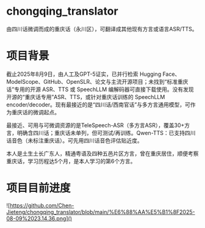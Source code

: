 # chongqing_translator
由四川话微调而成的重庆话（永川区），可翻译成其他现有方言或语言ASR/TTS。

# 项目背景
截止2025年8月9日，由人工及GPT-5证实，已并行检索 Hugging Face、ModelScope、GitHub、OpenSLR、论文与主流开源项目；未找到“标准重庆话”专用的开源 ASR、TTS 或 SpeechLLM 编解码器可直接下载使用。没有发现开源的“重庆话专用”ASR、TTS，或针对重庆话训练的 SpeechLLM encoder/decoder。现有最接近的是“四川话/西南官话”与多方言通用模型，可作为重庆话的微调起点。

最接近、可用与可微调资源的是TeleSpeech-ASR（多方言ASR），覆盖30+方言，明确含四川话；重庆话未单列，但可测试/再训练。Qwen-TTS：已支持四川话音色（未标注重庆话）。可先用四川话音色评估贴近度。

本人是土生土长广东人，精通粤语及四种五邑片区方言，曾在重庆居住，顺便考察重庆话，学习历程达5个月，是本人学习的第6个方言。

# 项目目前进度
![https://github.com/Chen-Jieteng/chongqing_translator/blob/main/%E6%88%AA%E5%B1%8F2025-08-09%2023.14.36.png]()

